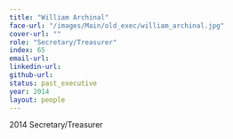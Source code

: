 ```yaml
---
title: "William Archinal"
face-url: "/images/Main/old_exec/william_archinal.jpg"
cover-url: ""
role: "Secretary/Treasurer"
index: 65
email-url:
linkedin-url:
github-url:
status: past_executive
year: 2014
layout: people
---
```

2014 Secretary/Treasurer

